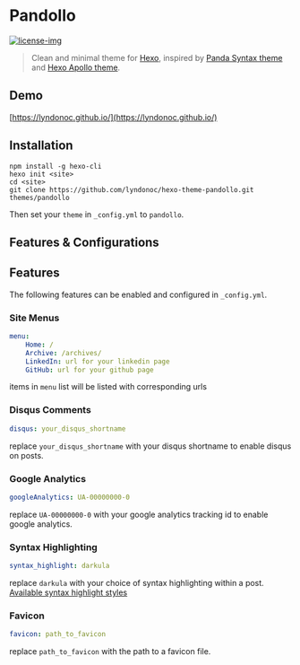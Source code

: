 # Pandollo

[![license-img]](LICENSE)

> Clean and minimal theme for [Hexo](https://hexo.io/ko/index.html), inspired by [Panda Syntax theme](https://github.com/PandaTheme/Panda-Kit) and [Hexo Apollo theme](https://github.com/pinggod/hexo-theme-apollo).

## Demo
[https://lyndonoc.github.io/](https://lyndonoc.github.io/)

## Installation
```
npm install -g hexo-cli
hexo init <site>
cd <site>
git clone https://github.com/lyndonoc/hexo-theme-pandollo.git themes/pandollo
```
Then set your `theme` in `_config.yml` to `pandollo`.

## Features & Configurations

## Features
The following features can be enabled and configured in `_config.yml`.

### Site Menus
```yaml
menu:
    Home: /
    Archive: /archives/
    LinkedIn: url for your linkedin page
    GitHub: url for your github page
```
items in `menu` list will be listed with corresponding urls

### Disqus Comments
```yaml
disqus: your_disqus_shortname
```
replace `your_disqus_shortname` with your disqus shortname to enable disqus on posts.

### Google Analytics
```yaml
googleAnalytics: UA-00000000-0
```
replace `UA-00000000-0` with your google analytics tracking id to enable google analytics.

### Syntax Highlighting
```yaml
syntax_highlight: darkula
```
replace `darkula` with your choice of syntax highlighting within a post.
[Available syntax highlight styles](https://github.com/lyndonoc/yt-studio/tree/master/source/css/highlights)

### Favicon
```yaml
favicon: path_to_favicon
```
replace `path_to_favicon` with the path to a favicon file.

[license-img]: https://img.shields.io/github/license/lyndonoc/hexo-theme-pandollo.svg
